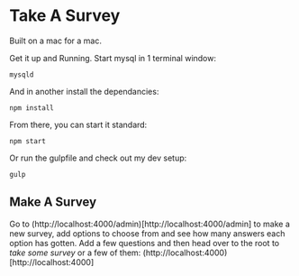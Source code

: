 # Take A Survey
Built on a mac for a mac.

Get it up and Running. Start mysql in 1 terminal window:

	mysqld

And in another install the dependancies:

	npm install

From there, you can start it standard:

  	npm start

Or run the gulpfile and check out my dev setup:

  	gulp

## Make A Survey

Go to (http://localhost:4000/admin)[http://localhost:4000/admin] to make a new survey, add options to choose from and see how many answers each option has gotten. Add a few questions and then head over to the root to *take some survey* or a few of them: (http://localhost:4000)[http://localhost:4000]
